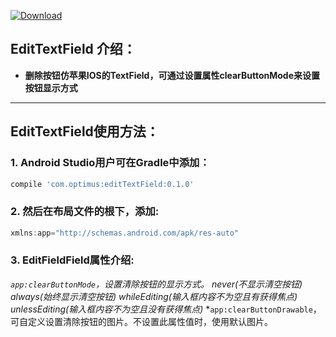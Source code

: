 [![Download](https://api.bintray.com/packages/opprime/maven/edittextfield/images/download.svg)](https://bintray.com/opprime/maven/edittextfield/_latestVersion)

## EditTextField 介绍：
- **删除按钮仿苹果IOS的TextField，可通过设置属性clearButtonMode来设置按钮显示方式**


***


## EditTextField使用方法：

### 1. Android Studio用户可在Gradle中添加：
```groovy
compile 'com.optimus:editTextField:0.1.0'
```

### 2. 然后在布局文件的根下，添加:
```groovy
xmlns:app="http://schemas.android.com/apk/res-auto"
```

### 3. EditFieldField属性介绍:
*```app:clearButtonMode```，设置清除按钮的显示方式。*
    *never(不显示清空按钮)*
    *always(始终显示清空按钮)*
    *whileEditing(输入框内容不为空且有获得焦点)*
    *unlessEditing(输入框内容不为空且没有获得焦点)*
*```app:clearButtonDrawable```，可自定义设置清除按钮的图片。不设置此属性值时，使用默认图片。
